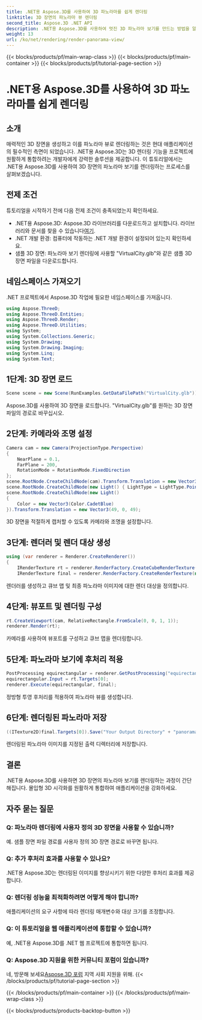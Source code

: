 ```yaml
---
title: .NET용 Aspose.3D를 사용하여 3D 파노라마를 쉽게 렌더링
linktitle: 3D 장면의 파노라마 뷰 렌더링
second_title: Aspose.3D .NET API
description: .NET용 Aspose.3D를 사용하여 멋진 3D 파노라마 보기를 만드는 방법을 알아보세요. 몰입형 장면 렌더링을 위한 단계별 가이드를 따르세요.
weight: 13
url: /ko/net/rendering/render-panorama-view/
---
```


{{< blocks/products/pf/main-wrap-class >}}
{{< blocks/products/pf/main-container >}}
{{< blocks/products/pf/tutorial-page-section >}}

# .NET용 Aspose.3D를 사용하여 3D 파노라마를 쉽게 렌더링

## 소개
매력적인 3D 장면을 생성하고 이를 파노라마 뷰로 렌더링하는 것은 현대 애플리케이션의 필수적인 측면이 되었습니다. .NET용 Aspose.3D는 3D 렌더링 기능을 프로젝트에 원활하게 통합하려는 개발자에게 강력한 솔루션을 제공합니다. 이 튜토리얼에서는 .NET용 Aspose.3D를 사용하여 3D 장면의 파노라마 보기를 렌더링하는 프로세스를 살펴보겠습니다.
## 전제 조건
튜토리얼을 시작하기 전에 다음 전제 조건이 충족되었는지 확인하세요.
-  .NET용 Aspose.3D: Aspose.3D 라이브러리를 다운로드하고 설치합니다. 라이브러리와 문서를 찾을 수 있습니다[여기](https://releases.aspose.com/3d/net/).
- .NET 개발 환경: 컴퓨터에 작동하는 .NET 개발 환경이 설정되어 있는지 확인하세요.
- 샘플 3D 장면: 파노라마 보기 렌더링에 사용할 "VirtualCity.glb"와 같은 샘플 3D 장면 파일을 다운로드합니다.
## 네임스페이스 가져오기
.NET 프로젝트에서 Aspose.3D 작업에 필요한 네임스페이스를 가져옵니다.
```csharp
using Aspose.ThreeD;
using Aspose.ThreeD.Entities;
using Aspose.ThreeD.Render;
using Aspose.ThreeD.Utilities;
using System;
using System.Collections.Generic;
using System.Drawing;
using System.Drawing.Imaging;
using System.Linq;
using System.Text;
```
## 1단계: 3D 장면 로드
```csharp
Scene scene = new Scene(RunExamples.GetDataFilePath("VirtualCity.glb"));
```
Aspose.3D를 사용하여 3D 장면을 로드합니다. "VirtualCity.glb"를 원하는 3D 장면 파일의 경로로 바꾸십시오.
## 2단계: 카메라와 조명 설정
```csharp
Camera cam = new Camera(ProjectionType.Perspective)
{
    NearPlane = 0.1,
    FarPlane = 200,
    RotationMode = RotationMode.FixedDirection
};
scene.RootNode.CreateChildNode(cam).Transform.Translation = new Vector3(5, 6, 0);
scene.RootNode.CreateChildNode(new Light() { LightType = LightType.Point }).Transform.Translation = new Vector3(-10, 7, -10);
scene.RootNode.CreateChildNode(new Light()
{
    Color = new Vector3(Color.CadetBlue)
}).Transform.Translation = new Vector3(49, 0, 49);
```
3D 장면을 적절하게 캡처할 수 있도록 카메라와 조명을 설정합니다.
## 3단계: 렌더러 및 렌더 대상 생성
```csharp
using (var renderer = Renderer.CreateRenderer())
{
    IRenderTexture rt = renderer.RenderFactory.CreateCubeRenderTexture(new RenderParameters(false), 512, 512);
    IRenderTexture final = renderer.RenderFactory.CreateRenderTexture(new RenderParameters(false, 32, 0, 0), 1024 * 3, 1024);
```
렌더러를 생성하고 큐브 맵 및 최종 파노라마 이미지에 대한 렌더 대상을 정의합니다.
## 4단계: 뷰포트 및 렌더링 구성
```csharp
rt.CreateViewport(cam, RelativeRectangle.FromScale(0, 0, 1, 1));
renderer.Render(rt);
```
카메라를 사용하여 뷰포트를 구성하고 큐브 맵을 렌더링합니다.
## 5단계: 파노라마 보기에 후처리 적용
```csharp
PostProcessing equirectangular = renderer.GetPostProcessing("equirectangular");
equirectangular.Input = rt.Targets[0];
renderer.Execute(equirectangular, final);
```
정방형 투영 후처리를 적용하여 파노라마 뷰를 생성합니다.
## 6단계: 렌더링된 파노라마 저장
```csharp
((ITexture2D)final.Targets[0]).Save("Your Output Directory" + "panorama.png", ImageFormat.Png);
```
렌더링된 파노라마 이미지를 지정된 출력 디렉터리에 저장합니다.
## 결론
.NET용 Aspose.3D를 사용하면 3D 장면의 파노라마 보기를 렌더링하는 과정이 간단해집니다. 몰입형 3D 시각화를 원활하게 통합하여 애플리케이션을 강화하세요.
## 자주 묻는 질문
### Q: 파노라마 렌더링에 사용자 정의 3D 장면을 사용할 수 있습니까?
예. 샘플 장면 파일 경로를 사용자 정의 3D 장면 경로로 바꾸면 됩니다.
### Q: 추가 후처리 효과를 사용할 수 있나요?
.NET용 Aspose.3D는 렌더링된 이미지를 향상시키기 위한 다양한 후처리 효과를 제공합니다.
### Q: 렌더링 성능을 최적화하려면 어떻게 해야 합니까?
애플리케이션의 요구 사항에 따라 렌더링 매개변수와 대상 크기를 조정합니다.
### Q: 이 튜토리얼을 웹 애플리케이션에 통합할 수 있습니까?
예, .NET용 Aspose.3D를 .NET 웹 프로젝트에 통합하면 됩니다.
### Q: Aspose.3D 지원을 위한 커뮤니티 포럼이 있습니까?
 네, 방문해 보세요[Aspose.3D 포럼](https://forum.aspose.com/c/3d/18) 지역 사회 지원을 위해.
{{< /blocks/products/pf/tutorial-page-section >}}

{{< /blocks/products/pf/main-container >}}
{{< /blocks/products/pf/main-wrap-class >}}

{{< blocks/products/products-backtop-button >}}
